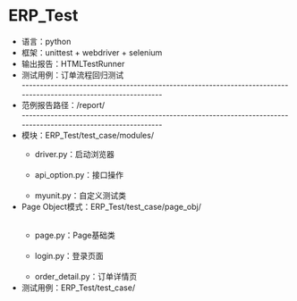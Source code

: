 # ERP_Test
<ul>
<li>语言：python</li>
<li>框架：unittest + webdriver + selenium</li>
<li>输出报告：HTMLTestRunner</li>
<li>测试用例：订单流程回归测试</li>
-----------------------------------------------------------------------------------------------------------------
<li>范例报告路径：/report/</li>
-----------------------------------------------------------------------------------------------------------------
<li>模块：ERP_Test/test_case/modules/</li>
<ul>
    <li>driver.py：启动浏览器</li>
    <li>api_option.py：接口操作</li>
    <li>myunit.py：自定义测试类</li>
</ul>
<li>Page Object模式：ERP_Test/test_case/page_obj/</li>
<ul>
    <li>page.py：Page基础类</li>
    <li>login.py：登录页面</li>
    <li>order_detail.py：订单详情页</li>
</ul>
<li>测试用例：ERP_Test/test_case/</li>
</ul>

